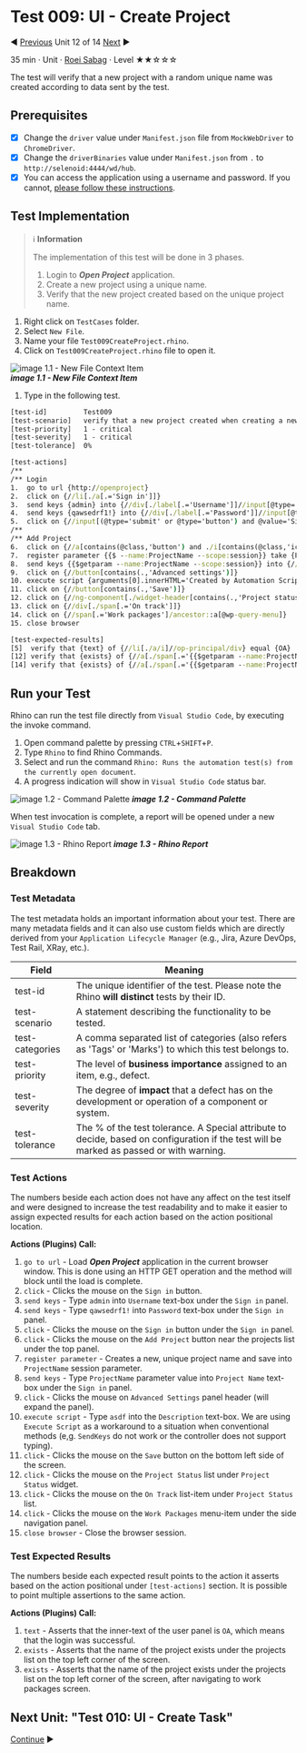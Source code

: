 # Test 009: UI - Create Project

:arrow_backward: [Previous](./11.Test008DeleteWorkPackage.md) Unit 12 of 14 [Next](./13.Test010CreateTask.md) :arrow_forward:

35 min · Unit · [Roei Sabag](https://www.linkedin.com/in/roei-sabag-247aa18/) · Level ★★☆☆☆
  
The test will verify that a new project with a random unique name was created according to data sent by the test.  

## Prerequisites

- [X] Change the `driver` value under `Manifest.json` file from `MockWebDriver` to `ChromeDriver`.
- [X] Change the `driverBinaries` value under `Manifest.json` from `.` to `http://selenoid:4444/wd/hub`.
- [X] You can access the application using a username and password. If you cannot, [please follow these instructions](./01.SetupOpenProjectApplication.md).

## Test Implementation

> :information_source: **Information**
>  
> The implementation of this test will be done in 3 phases.
>
> 1. Login to _**Open Project**_ application.
> 2. Create a new project using a unique name.
> 3. Verify that the new project created based on the unique project name.  

1. Right click on `TestCases` folder.
2. Select `New File`.  
3. Name your file `Test009CreateProject.rhino`.
4. Click on `Test009CreateProject.rhino` file to open it.  

![image 1.1 - New File Context Item](./Images/m01u12_1.png)  
_**image 1.1 - New File Context Item**_  

1. Type in the following test.  

```cmd
[test-id]         Test009
[test-scenario]   verify that a new project created when creating a new project using the user interface
[test-priority]   1 - critical
[test-severity]   1 - critical
[test-tolerance]  0%

[test-actions]
/**
/** Login
1.  go to url {http://openproject}
2.  click on {//li[./a[.='Sign in']]}
3.  send keys {admin} into {//div[./label[.='Username']]//input[@type='text']}
4.  send keys {qawsedrf1!} into {//div[./label[.='Password']]//input[@type='password']}
5.  click on {//input[(@type='submit' or @type='button') and @value='Sign in']}
/**
/** Add Project
6.  click on {//a[contains(@class,'button') and ./i[contains(@class,'icon-add')] and ./span[.='Project']]}
7.  register parameter {{$ --name:ProjectName --scope:session}} take {Project _*{{$guid}}*_}
8.  send keys {{$getparam --name:ProjectName --scope:session}} into {//op-form-field[./label[contains(.,'Name')]]//input[@type='text']}
9.  click on {//button[contains(.,'Advanced settings')]}
10. execute script {arguments[0].innerHTML='Created by Automation Script.'} on {//op-form-field[./label[contains(.,'Description')]]//div[@role='textbox']/p}
11. click on {//button[contains(.,'Save')]}
12. click on {//ng-component[./widget-header[contains(.,'Project status')]]//edit-form/div[@class='project-status--container']}
13. click on {//div[./span[.='On track']]}
14. click on {//span[.='Work packages']/ancestor::a[@wp-query-menu]}
15. close browser

[test-expected-results]
[5]  verify that {text} of {//li[./a/i]//op-principal/div} equal {OA}
[12] verify that {exists} of {//a[./span[.='{{$getparam --name:ProjectName --scope:session}}']]} equal {true}
[14] verify that {exists} of {//a[./span[.='{{$getparam --name:ProjectName --scope:session}}']]} equal {true}
```  

## Run your Test

Rhino can run the test file directly from `Visual Studio Code`, by executing the invoke command.  

1. Open command palette by pressing `CTRL`+`SHIFT`+`P`.
2. Type `Rhino` to find Rhino Commands.
3. Select and run the command `Rhino: Runs the automation test(s) from the currently open document`.
4. A progress indication will show in `Visual Studio Code` status bar.  

![image 1.2 - Command Palette](./Images/m01u12_2.png)
_**image 1.2 - Command Palette**_  

When test invocation is complete, a report will be opened under a new `Visual Studio Code` tab.  

![image 1.3 - Rhino Report](./Images/m01u12_3.png)
_**image 1.3 - Rhino Report**_  

## Breakdown

### Test Metadata

The test metadata holds an important information about your test. There are many metadata fields and it can also use custom fields which are directly derived from your `Application Lifecycle Manager` (e.g., Jira, Azure DevOps, Test Rail, XRay, etc.).

| Field           | Meaning                                                                                                                                  |
|-----------------|------------------------------------------------------------------------------------------------------------------------------------------|
| test-id         | The unique identifier of the test. Please note the Rhino **will distinct** tests by their ID.                                            |
| test-scenario   | A statement describing the functionality to be tested.                                                                                   |
| test-categories | A comma separated list of categories (also refers as 'Tags' or 'Marks') to which this test belongs to.                                   |
| test-priority   | The level of **business importance** assigned to an item, e.g., defect.                                                                  |
| test-severity   | The degree of **impact** that a defect has on the development or operation of a component or system.                                     |
| test-tolerance  | The % of the test tolerance. A Special attribute to decide, based on configuration if the test will be marked as passed or with warning. |

### Test Actions

The numbers beside each action does not have any affect on the test itself and were designed to increase the test readability and to make it easier to assign expected results for each action based on the action positional location.  

**Actions (Plugins) Call:**  

1. `go to url` - Load _**Open Project**_ application in the current browser window. This is done using an HTTP GET operation and the method will block until the load is complete.
2. `click` - Clicks the mouse on the `Sign in` button.
3. `send keys` - Type `admin` into `Username` text-box under the `Sign in` panel.
4. `send keys` - Type `qawsedrf1!` into `Password` text-box under the `Sign in` panel.
5. `click` - Clicks the mouse on the `Sign in` button under the `Sign in` panel.
6. `click` - Clicks the mouse on the `Add Project` button near the projects list under the top panel.
7. `register parameter` - Creates a new, unique project name and save into `ProjectName` session parameter.
8. `send keys` - Type `ProjectName` parameter value into `Project Name` text-box under the `Sign in` panel.
9. `click` - Clicks the mouse on `Advanced Settings` panel header (will expand the panel).
10. `execute script` - Type `asdf` into the `Description` text-box. We are using `Execute Script` as a workaround to a situation when conventional methods (e,g. `SendKeys` do not work or the controller does not support typing).
11. `click` - Clicks the mouse on the `Save` button on the bottom left side of the screen.
12. `click` - Clicks the mouse on the `Project Status` list under `Project Status` widget.
13. `click` - Clicks the mouse on the `On Track` list-item under `Project Status` list.
14. `click` - Clicks the mouse on the `Work Packages` menu-item under the side navigation panel.
15. `close browser` - Close the browser session.

### Test Expected Results

The numbers beside each expected result points to the action it asserts based on the action positional under `[test-actions]` section. It is possible to point multiple assertions to the same action.  

**Actions (Plugins) Call:**  

1. `text` - Asserts that the inner-text of the user panel is `OA`, which means that the login was successful.
2. `exists` - Asserts that the name of the project exists under the projects list on the top left corner of the screen.
3. `exists` - Asserts that the name of the project exists under the projects list on the top left corner of the screen, after navigating to work packages screen.

## Next Unit: "Test 010: UI - Create Task"

[Continue](./13.Test010CreateTask.md) :arrow_forward:
